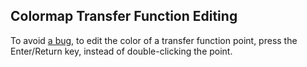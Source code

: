 ## Colormap Transfer Function Editing

To avoid [a bug](https://gitlab.kitware.com/paraview/paraview/-/issues/20758),
to edit the color of a transfer function point, press the Enter/Return key, instead of double-clicking the point.
